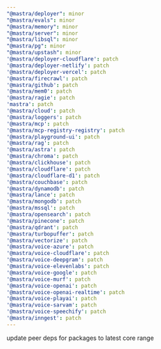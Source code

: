 ```yaml
---
"@mastra/deployer": minor
"@mastra/evals": minor
"@mastra/memory": minor
"@mastra/server": minor
"@mastra/libsql": minor
"@mastra/pg": minor
"@mastra/upstash": minor
'@mastra/deployer-cloudflare': patch
'@mastra/deployer-netlify': patch
'@mastra/deployer-vercel': patch
'@mastra/firecrawl': patch
'@mastra/github': patch
'@mastra/mem0': patch
'@mastra/ragie': patch
'mastra': patch
'@mastra/cloud': patch
'@mastra/loggers': patch
'@mastra/mcp': patch
'@mastra/mcp-registry-registry': patch
'@mastra/playground-ui': patch
'@mastra/rag': patch
'@mastra/astra': patch
'@mastra/chroma': patch
'@mastra/clickhouse': patch
'@mastra/cloudflare': patch
'@mastra/cloudflare-d1': patch
'@mastra/couchbase': patch
'@mastra/dynamodb': patch
'@mastra/lance': patch
'@mastra/mongodb': patch
'@mastra/mssql': patch
'@mastra/opensearch': patch
'@mastra/pinecone': patch
'@mastra/qdrant': patch
'@mastra/turbopuffer': patch
'@mastra/vectorize': patch
'@mastra/voice-azure': patch
'@mastra/voice-cloudflare': patch
'@mastra/voice-deepgram': patch
'@mastra/voice-elevenlabs': patch
'@mastra/voice-google': patch
'@mastra/voice-murf': patch
'@mastra/voice-openai': patch
'@mastra/voice-openai-realtime': patch
'@mastra/voice-playai': patch
'@mastra/voice-sarvam': patch
'@mastra/voice-speechify': patch
'@mastra/inngest': patch
---
```


update peer deps for packages to latest core range
